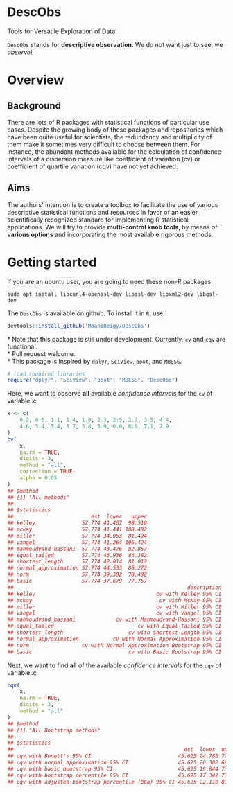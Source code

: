 # DescObs
Tools for Versatile Exploration of Data.

`DescObs` stands for **descriptive observation**. 
We do not want just to see, we *observe*! 

# Overview
## Background
There are lots of R packages with statistical functions of particular use cases.
Despite the growing body of these packages and repositories which have been
quite useful for scientists, the redundancy and multiplicity of them
make it sometimes very difficult to choose between them. For instance, the 
abundant methods available for the calculation of confidence intervals of a 
dispersion measure like coefficient of variation (cv) or coefficient of quartile variation (cqv) have not yet achieved.
## Aims
The authors' intention is to create a toolbox to facilitate the use of various 
descriptive statistical functions and resources in favor of an easier, 
scientifically recognized standard for implementing R statistical applications. 
We will try to provide **multi-control knob tools**, by means of 
**various options** and incorporating the most available rigorous methods. 

# Getting started
If you are an ubuntu user, you are going to need these non-R packages:    
```linux
sudo apt install libcurl4-openssl-dev libssl-dev libxml2-dev libgsl-dev   
```   

The `DescObs` is available on github. To install it in `R`, use:  

```r
devtools::install_github('MaaniBeigy/DescObs')  
```
\* Note that this package is still under development. Currently, `cv` and `cqv`      are functional.     
\* Pull request welcome.     
\* This package is inspired by `dplyr`, `SciView`, `boot`, and `MBESS`.     

```r
# load required libraries  
require("dplyr", "SciView", "boot", "MBESS", "DescObs")  
```
Here, we want to observe **all** available *confidence intervals* for the `cv` of variable *x*:     
```r
x <- c(
    0.2, 0.5, 1.1, 1.4, 1.8, 2.3, 2.5, 2.7, 3.5, 4.4,
    4.6, 5.4, 5.4, 5.7, 5.8, 5.9, 6.0, 6.6, 7.1, 7.9
)
cv(
    x, 
    na.rm = TRUE, 
    digits = 3, 
    method = "all", 
    correction = TRUE, 
    alpha = 0.05
)
## $method
## [1] "All methods"
## 
## $statistics
##                         est  lower   upper
## kelley               57.774 41.467  98.510
## mckay                57.774 41.441 108.482
## miller               57.774 34.053  81.494
## vangel               57.774 41.264 105.424
## mahmoudvand_hassani  57.774 43.476  82.857
## equal_tailed         57.774 43.936  84.382
## shortest_length      57.774 42.014  81.012
## normal_approximation 57.774 44.533  85.272
## norm                 57.774 39.382  78.482
## basic                57.774 37.679  77.757
##                                                        description
## kelley                                       cv with Kelley 95% CI
## mckay                                         cv with McKay 95% CI
## miller                                       cv with Miller 95% CI
## vangel                                       cv with Vangel 95% CI
## mahmoudvand_hassani             cv with Mahmoudvand-Hassani 95% CI
## equal_tailed                           cv with Equal-Tailed 95% CI
## shortest_length                     cv with Shortest-Length 95% CI
## normal_approximation           cv with Normal Approximation 95% CI
## norm                 cv with Normal Approximation Bootstrap 95% CI
## basic                               cv with Basic Bootstrap 95% CI
```
Next, we want to find **all** of the available *confidence intervals* for the `cqv` of variable *x*:  
```r
cqv(
    x, 
    na.rm = TRUE, 
    digits = 3, 
    method = "all"
)
## $method
## [1] "All Bootstrap methods"
## 
## $statistics
##                                                       est  lower  upper
## cqv with Bonett's 95% CI                            45.625 24.785 77.329
## cqv with normal approximation 95% CI                45.625 20.302 69.676
## cqv with basic bootstrap 95% CI                     45.625 19.844 73.908
## cqv with bootstrap percentile 95% CI                45.625 17.342 71.406
## cqv with adjusted bootstrap percentile (BCa) 95% CI 45.625 22.110 81.573
```
